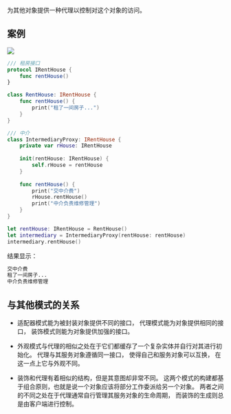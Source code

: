 为其他对象提供一种代理以控制对这个对象的访问。

## 案例

![](http://blog.loveli.site/mweb/16169310879998.jpg)

```swift
/// 租房接口
protocol IRentHouse {
    func rentHouse()
}

class RentHouse: IRentHouse {
    func rentHouse() {
        print("租了一间房子...")
    }
}

/// 中介
class IntermediaryProxy: IRentHouse {
    private var rHouse: IRentHouse
    
    init(rentHouse: IRentHouse) {
        self.rHouse = rentHouse
    }
    
    func rentHouse() {
        print("交中介费")
        rHouse.rentHouse()
        print("中介负责维修管理")
    }
}

let rentHouse: IRentHouse = RentHouse()
let intermediary = IntermediaryProxy(rentHouse: rentHouse)
intermediary.rentHouse()
```

结果显示：

```sh
交中介费
租了一间房子...
中介负责维修管理
```

## 与其他模式的关系

* 适配器模式能为被封装对象提供不同的接口， 代理模式能为对象提供相同的接口， 装饰模式则能为对象提供加强的接口。

* 外观模式与代理的相似之处在于它们都缓存了一个复杂实体并自行对其进行初始化。 代理与其服务对象遵循同一接口， 使得自己和服务对象可以互换， 在这一点上它与外观不同。

* 装饰和代理有着相似的结构，但是其意图却非常不同。 这两个模式的构建都基于组合原则，也就是说一个对象应该将部分工作委派给另一个对象。 两者之间的不同之处在于代理通常自行管理其服务对象的生命周期， 而装饰的生成则总是由客户端进行控制。